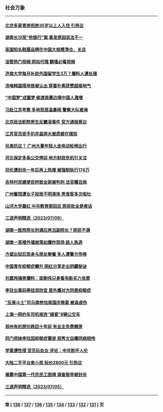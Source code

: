 ### 社会万象
---
#### [北京多家青旅拒绝35岁以上人入住 引热议](../../pages/ncid282/n14032168.md?07120045) 
#### [湖南长沙现“抢银行”案 事发原因说法不一](../../pages/ncid282/n14032161.md?07120045) 
#### [英国知名鞋履品牌在中国大规模清仓、关店](../../pages/ncid282/n14032029.md?07120045) 
#### [油管热门视频 网站代理 翻墙必看视频](http://138.2.39.72:81/youtube.html?epic-marker?07120045)
#### [济南大学每月补助外国留学生3万？爆料人遭处理](../../pages/ncid282/n14031873.md?07120045) 
#### [汤唯韩国搭地铁被认出 穿着朴素获赞超接地气](../../pages/ncid282/n14031823.md?07120045) 
#### [“中国梦”成噩梦 偷渡美墨边境中国人激增](../../pages/ncid282/n14031722.md?07120045) 
#### [习赴江苏考察 多地现高温暴雨 警察大队被淹](../../pages/ncid282/n14031260.md?07120045) 
#### [北京政法职院男生反霸凌事件 官方通报惹议](../../pages/ncid282/n14031557.md?07120045) 
#### [江苏官员徒手扒井盖排水被质疑在摆拍](../../pages/ncid282/n14031359.md?07120045) 
#### [另类抗议？ 广州大量年轻人坐电动轮椅出行](../../pages/ncid282/n14031288.md?07120045) 
#### [河北保定多条公交停运 地方财政危机引关注](../../pages/ncid282/n14031201.md?07120045) 
#### [邓伦遭封杀一年后再上热搜 被强制执行174万](../../pages/ncid282/n14031186.md?07120045) 
#### [吉林村民建便民桥致全家被判刑 法官曝丑闻](../../pages/ncid282/n14031164.md?07120045) 
#### [广州餐馆遭女子投放不明液体 男食客多次呕吐](../../pages/ncid282/n14030980.md?07120045) 
#### [山河大学暴红 中共教育部回应 网民批全是套话](../../pages/ncid282/n14030785.md?07120045) 
#### [三退声明精选（2023/07/08）](../../pages/ncid282/n14030892.md?07120045) 
#### [湖南一医院院长刑满后再当副院长？网民不满](../../pages/ncid282/n14030724.md?07120045) 
#### [湖南一高楼外墙崩落如爆炸现场 路人急逃](../../pages/ncid282/n14030657.md?07120045) 
#### [方斌出狱后现身与朋友聚餐 多人遭警方传唤](../../pages/ncid282/n14030398.md?07120045) 
#### [中国青年抑郁症攀升 网红分享走出阴霾秘诀](../../pages/ncid282/n14030378.md?07120045) 
#### [刘嘉玲搞笑爆料：梁朝伟只身看电影买六张票](../../pages/ncid282/n14030440.md?07120045) 
#### [李玟出事前牵挂郑欣宜 意外爆对方同患抑郁症](../../pages/ncid282/n14030471.md?07120045) 
#### [“反美斗士”司马南参加美国庆晚宴 被讽虚伪](../../pages/ncid282/n14030256.md?07120045) 
#### [上海一网约车司机接连“碰瓷”8辆公交车](../../pages/ncid282/n14030267.md?07120045) 
#### [郑州有的房价跌回十年前 有业主免费赠房](../../pages/ncid282/n14030151.md?07120045) 
#### [同门师妹李玟因抑郁症骤逝 郑秀文自曝同病相怜](../../pages/ncid282/n14029832.md?07120045) 
#### [学童遭性侵 官员玩处女 评论：中共败坏人伦](../../pages/ncid282/n14029847.md?07120045) 
#### [大陆二手平台卖小孩 标价2800元 引热议](../../pages/ncid282/n14029545.md?07120045) 
#### [揭露中国第一代农民工困境 调查报导被封杀](../../pages/ncid282/n14029209.md?07120045) 
#### [三退声明精选（2023/07/05）](../../pages/ncid282/n14029314.md?07120045) 

---
#### 第 [ [138](./138.md?07120045) / [137](./137.md?07120045) / [136](./136.md?07120045) / [135](./135.md?07120045) / [134](./134.md?07120045) / [133](./133.md?07120045) / [132](./132.md?07120045) / [131](./131.md?07120045) ] 页
